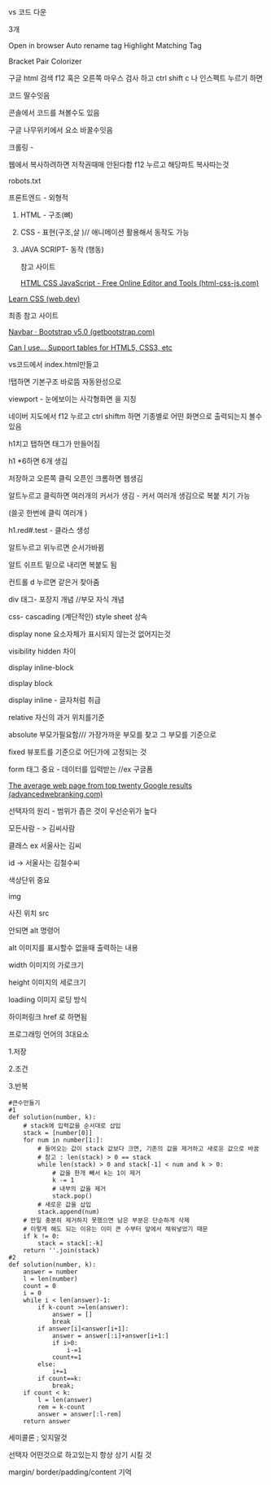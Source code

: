 vs 코드 다운 

3개 

Open in browser 
Auto rename tag
Highlight Matching Tag

Bracket Pair Colorizer



구글 html 검색 f12 혹은 오른쪽 마우스 검사 하고 ctrl shift c 나 인스펙트 누르기 하면 

코드 딸수잇음 

콘솔에서 코드를 쳐볼수도 있음 

구글 나무위키에서 요소 바꿀수잇음 

크롤링 - 

웹에서 복사하려하면 저작권때매 안된다함 f12 누르고 해당파트 복사따는것 



robots.txt 



프론트엔드 - 외형적 

1. HTML - 구조(뼈)

2. CSS - 표현(구조,살 )// 애니메이션 활용해서 동작도 가능 

3. JAVA SCRIPT- 동작 (행동)

   참고 사이트 

   [HTML CSS JavaScript - Free Online Editor and Tools (html-css-js.com)](https://html-css-js.com/)

[Learn CSS (web.dev)](https://web.dev/learn/css/)

최종 참고 사이트 

[Navbar · Bootstrap v5.0 (getbootstrap.com)](https://getbootstrap.com/docs/5.0/components/navbar/)

[Can I use... Support tables for HTML5, CSS3, etc](https://caniuse.com/)



vs코드에서 index.html만들고 

!탭하면 기본구조 바로뜸 자동완성으로

viewport - 눈에보이는 사각형화면 을 지칭 

네이버 지도에서 f12 누르고 ctrl shiftm 하면 기종별로 어떤 화면으로 출력되는지 볼수 있음 

h1치고 탭하면 태그가 만들어짐 

h1 *6하면 6개 생김 

저장하고 오른쪽 클릭 오픈인 크롬하면 웹생김 

알트누르고 클릭하면 여러개의 커서가 생김 - 커서 여러개 생김으로 복붙 치기 가능 

(쓸곳 한번에 클릭 여러개 )

h1.red#.test - 클라스 생성 

알트누르고 위누르면 순서가바뀜 

알트 쉬프트 밑으로 내리면 복붙도 됨 

컨트롤 d 누르면 같은거 찾아줌

div 태그- 포장지 개념 //부모 자식 개념 

css- cascading (계단적인) style sheet 상속 



display none 요소자체가 표시되지 않는것 없어지는것 

visibility hidden 차이 

display inline-block   



display block 

display inline - 글자처럼 취급 



relative 자신의 과거 위치를기준

absolute 부모가필요함/// 가장가까운 부모를 찾고 그 부모를 기준으로 

fixed 뷰포트를 기준으로 어딘가에 고정되는 것 



form 태그 중요 - 데이터를 입력받는 //ex 구글폼 

[The average web page from top twenty Google results (advancedwebranking.com)](https://www.advancedwebranking.com/html/)

선택자의 원리 - 범위가 좁은 것이 우선순위가 높다 

모든사람 - > 김씨사람 

클래스 ex 서울사는 김씨

id ->  서울사는 김철수씨 



색상단위 중요 

img  

사진 위치 src  

안되면 alt 명령어 

alt  이미지를 표시할수 없을때 출력하는 내용 

width 이미지의 가로크기 

height 이미지의 세로크기 

loadiing 이미지 로딩 방식 

하이퍼링크 href 로 하면됨 



프로그래밍 언어의 3대요소 

1.저장

2.조건

3.반복 

```
#큰수만들기 
#1 
def solution(number, k):
    # stack에 입력값을 순서대로 삽입 
    stack = [number[0]]
    for num in number[1:]:
        # 들어오는 값이 stack 값보다 크면, 기존의 값을 제거하고 새로운 값으로 바꿈 
        # 참고 : len(stack) > 0 == stack
        while len(stack) > 0 and stack[-1] < num and k > 0:
            # 값을 한개 빼서 k는 1이 제거 
            k -= 1
            # 내부의 값을 제거 
            stack.pop()
        # 새로운 값을 삽입 
        stack.append(num)
    # 만일 충분히 제거하지 못했으면 남은 부분은 단순하게 삭제
    # 이렇게 해도 되는 이유는 이미 큰 수부터 앞에서 채워넣었기 때문 
    if k != 0:
        stack = stack[:-k]
    return ''.join(stack)
#2
def solution(number, k):
    answer = number
    l = len(number)
    count = 0
    i = 0
    while i < len(answer)-1:
        if k-count >=len(answer):
            answer = []
            break
        if answer[i]<answer[i+1]:
            answer = answer[:i]+answer[i+1:]
            if i>0:
                i-=1
            count+=1
        else:
            i+=1
        if count==k:
            break;
    if count < k:
        l = len(answer)
        rem = k-count
        answer = answer[:l-rem]
    return answer
```

세미콜론 ; 잊지말것 

선택자 어떤것으로 하고있는지 항상 상기 시킬 것 



margin/ border/padding/content 기억 

